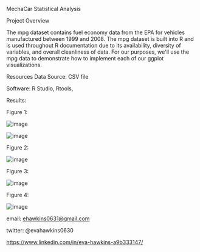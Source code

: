 MechaCar Statistical Analysis

Project Overview

The mpg dataset contains fuel economy data from the EPA for vehicles manufactured between 1999 and 2008. The mpg dataset is built into R and is used throughout R documentation due to its availability, diversity of variables, and overall cleanliness of data. For our purposes, we'll use the mpg data to demonstrate how to implement each of our ggplot visualizations.




Resources
Data Source: CSV file

Software: R Studio, Rtools, 




Results:

Figure 1: 

![image](https://user-images.githubusercontent.com/101227930/182354010-4de662f8-867a-4017-ad75-c65479f7c14d.png)

![image](https://user-images.githubusercontent.com/101227930/182347992-8d8c5bae-84b1-42db-aac6-4c3d195a3174.png)



Figure 2:

![image](https://user-images.githubusercontent.com/101227930/182332034-4f60fc1d-6e9d-43f3-9da1-c97d5d1570d0.png)


Figure 3:

![image](https://user-images.githubusercontent.com/101227930/182353402-33e70fa5-1fbc-4ac4-8dd2-95a6357d7fd3.png)

Figure 4:

![image](https://user-images.githubusercontent.com/101227930/182353452-807eb779-10dc-4ed5-b884-2e5b69d62e07.png)





email:  ehawkins0631@gmail.com

twitter: @evahawkins0630

https://www.linkedin.com/in/eva-hawkins-a9b333147/





